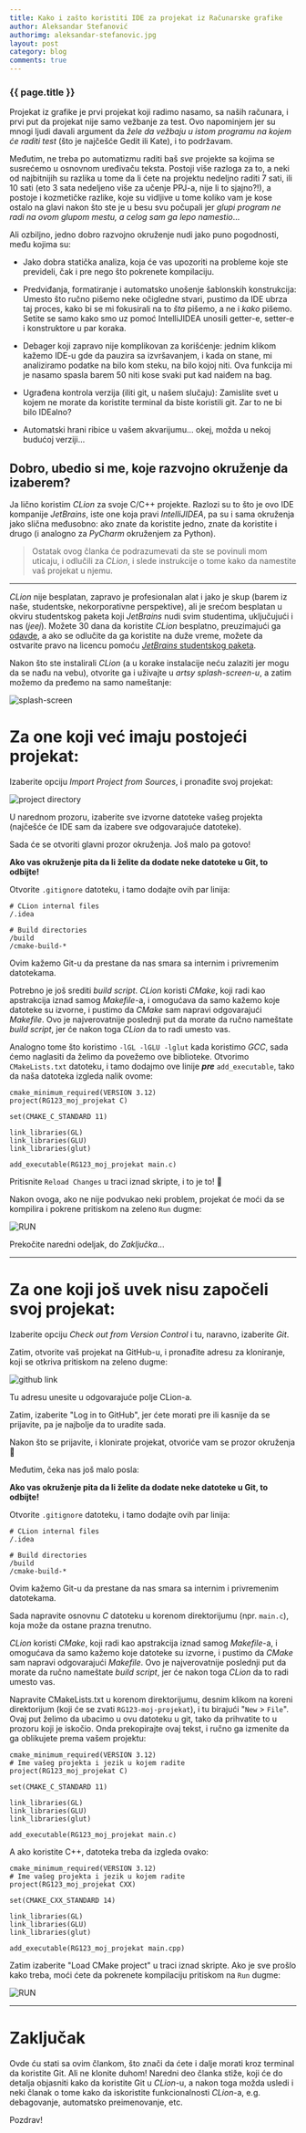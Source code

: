```yaml
---
title: Kako i zašto koristiti IDE za projekat iz Računarske grafike
author: Aleksandar Stefanović
authorimg: aleksandar-stefanovic.jpg
layout: post
category: blog
comments: true
---
```

### {{ page.title }}

Projekat iz grafike je prvi projekat koji radimo nasamo, sa naših računara,
i prvi put da projekat nije samo vežbanje za test. Ovo napominjem jer su mnogi
ljudi davali argument da *žele da vežbaju u istom programu na kojem će raditi
test* (što je najčešće Gedit ili Kate), i to podržavam.

Međutim, ne treba po automatizmu raditi baš *sve* projekte sa kojima se 
susrećemo u osnovnom uređivaču teksta. Postoji više razloga za to, a neki od
najbitnijih su razlika u tome da li ćete na projektu nedeljno raditi 7 sati,
ili 10 sati (eto 3 sata nedeljeno više za učenje PPJ-a, nije li to sjajno?!),
a postoje i kozmetičke razlike, koje su vidljive u tome koliko vam je kose
ostalo na glavi nakon što ste je u besu svu počupali jer *glupi program ne radi
na ovom glupom mestu, a celog sam ga lepo namestio*...

Ali ozbiljno, jedno dobro razvojno okruženje nudi jako puno pogodnosti, 
među kojima su:

 * Jako dobra statička analiza, koja će vas upozoriti na probleme koje ste
prevideli, čak i pre nego što pokrenete kompilaciju.

 * Predviđanja, formatiranje i automatsko unošenje šablonskih konstrukcija:
Umesto što ručno pišemo neke očigledne stvari, pustimo da IDE ubrza taj proces,
kako bi se mi fokusirali na to *šta* pišemo, a ne i *kako* pišemo. Setite se samo kako
smo uz pomoć IntelliJIDEA unosili getter-e, setter-e i konstruktore u par koraka.

 * Debager koji zapravo nije komplikovan za korišćenje: jednim klikom 
kažemo IDE-u gde da pauzira sa izvršavanjem, i kada on stane, mi 
analiziramo podatke na bilo kom steku, na bilo kojoj niti. Ova funkcija mi je
nasamo spasla barem 50 niti kose svaki put kad naiđem na bag.

 * Ugrađena kontrola verzija (iliti git, u našem slučaju): Zamislite svet u
kojem ne morate da koristite terminal da biste koristili git. Zar to ne bi bilo
IDEalno?

* Automatski hrani ribice u vašem akvarijumu... okej, možda u nekoj budućoj verziji...

## Dobro, ubedio si me, koje razvojno okruženje da izaberem?

Ja lično koristim *CLion* za svoje C/C++ projekte. Razlozi su to što je ovo IDE
kompanije *JetBrains*, iste one koja pravi *IntelliJIDEA*, pa su i sama
okruženja jako slična međusobno: ako znate da koristite jedno, znate da
koristite i drugo (i analogno za *PyCharm* okruženjem za Python).

> Ostatak ovog članka će podrazumevati da ste se povinuli mom uticaju, i
odlučili za *CLion*, i slede instrukcije o tome kako da namestite vaš projekat
u njemu.

***

*CLion* nije besplatan, zapravo je profesionalan alat i jako je skup (barem
iz naše, studentske, nekorporativne perspektive), ali je srećom besplatan u
okviru studentskog paketa koji *JetBrains* nudi svim studentima, uključujući i
nas (*jeej*). Možete 30 dana da koristite *CLion* besplatno, preuzimajući ga
[odavde](https://www.jetbrains.com/clion/), a ako se odlučite da ga koristite na duže vreme,
možete da ostvarite pravo na licencu pomoću [*JetBrains*
studentskog paketa](https://www.jetbrains.com/student/).

Nakon što ste instalirali *CLion* (a u korake instalacije neću zalaziti jer mogu da se nađu na
vebu), otvorite ga i uživajte u *artsy 
splash-screen-u*, a zatim možemo da pređemo na samo nameštanje:

<img alt='splash-screen' class='img-fluid' src="{{site.baseurl}}/assets/img/blog/2018-12-04-clion-aleksandar-stefanovic/splash.png">


# Za one koji već imaju postojeći projekat:

Izaberite opciju *Import Project from Sources*, i pronađite svoj projekat:

<img alt='project directory' class='img-fluid' src="{{site.baseurl}}/assets/img/blog/2018-12-04-clion-aleksandar-stefanovic/project_directory.png">

U narednom prozoru, izaberite sve izvorne datoteke vašeg projekta (najčešće će IDE sam da izabere
sve odgovarajuće datoteke).

Sada će se otvoriti glavni prozor okruženja. Još malo pa gotovo!

**Ako vas okruženje pita da li želite da dodate neke datoteke u Git, to odbijte!**

Otvorite `.gitignore` datoteku, i tamo dodajte ovih par linija:

```
# CLion internal files
/.idea

# Build directories
/build
/cmake-build-*
```

Ovim kažemo Git-u da prestane da nas smara sa internim i privremenim datotekama.

Potrebno je još srediti *build script*. *CLion* koristi *CMake*, koji radi kao
apstrakcija iznad samog *Makefile*-a, i omogućava da samo kažemo koje datoteke
su izvorne, i pustimo da *CMake* sam napravi odgovarajući *Makefile*. Ovo je najverovatnije poslednji put
da morate da ručno nameštate *build script*, jer će nakon toga *CLion* da to radi umesto vas.

Analogno tome što koristimo `-lGL -lGLU -lglut` kada koristimo *GCC*, sada ćemo
naglasiti da želimo da povežemo ove biblioteke. Otvorimo `CMakeLists.txt`
datoteku, i tamo dodajmo ove linije ***pre*** `add_executable`, tako da naša datoteka izgleda
nalik ovome:

```
cmake_minimum_required(VERSION 3.12)
project(RG123_moj_projekat C)

set(CMAKE_C_STANDARD 11)

link_libraries(GL)
link_libraries(GLU)
link_libraries(glut)

add_executable(RG123_moj_projekat main.c)
```

Pritisnite `Reload Changes` u traci iznad skripte, i to je to! 🎉

Nakon ovoga, ako ne nije podvukao neki problem, projekat će moći da se kompilira i pokrene pritiskom
na zeleno `Run` dugme:

<img alt='RUN' class='img-fluid' src="{{site.baseurl}}/assets/img/blog/2018-12-04-clion-aleksandar-stefanovic/RUN.png">

Prekočite naredni odeljak, do *Zaključka*...

***

# Za one koji još uvek nisu započeli svoj projekat:

Izaberite opciju *Check out from Version Control* i tu, naravno, izaberite *Git*.

Zatim, otvorite vaš projekat na GitHub-u, i pronađite adresu za kloniranje, koji se otkriva
pritiskom na zeleno dugme:

<img alt='github link' class='img-fluid' src="{{site.baseurl}}/assets/img/blog/2018-12-04-clion-aleksandar-stefanovic/github-link.png">

Tu adresu unesite u odgovarajuće polje CLion-a.

Zatim, izaberite "Log in to GitHub", jer ćete morati pre ili kasnije da se prijavite, pa je
najbolje da to uradite sada.

Nakon što se prijavite, i klonirate projekat, otvoriće vam se prozor okruženja 🎉

Međutim, čeka nas još malo posla:

**Ako vas okruženje pita da li želite da dodate neke datoteke u Git, to odbijte!**

Otvorite `.gitignore` datoteku, i tamo dodajte ovih par linija:

```
# CLion internal files
/.idea

# Build directories
/build
/cmake-build-*
```

Ovim kažemo Git-u da prestane da nas smara sa internim i privremenim datotekama.

Sada napravite osnovnu *C* datoteku u korenom direktorijumu (npr. `main.c`), koja može da ostane
prazna trenutno.

*CLion* koristi *CMake*, koji radi kao
apstrakcija iznad samog *Makefile*-a, i omogućava da samo kažemo koje datoteke
su izvorne, i pustimo da *CMake* sam napravi odgovarajući *Makefile*. Ovo je najverovatnije poslednji put
da morate da ručno nameštate *build script*, jer će nakon toga *CLion* da to radi umesto vas.

Napravite CMakeLists.txt u korenom direktorijumu, desnim klikom na koreni direktorijum (koji će se
zvati `RG123-moj-projekat`), i tu birajući "`New` > `File`". Ovaj put želimo da ubacimo u ovu datoteku u git, tako
da prihvatite to u prozoru koji je iskočio. Onda prekopirajte ovaj tekst, i ručno ga izmenite da ga
oblikujete prema vašem projektu:

```
cmake_minimum_required(VERSION 3.12)
# Ime vašeg projekta i jezik u kojem radite
project(RG123_moj_projekat C)

set(CMAKE_C_STANDARD 11)

link_libraries(GL)
link_libraries(GLU)
link_libraries(glut)
 
add_executable(RG123_moj_projekat main.c)
```

A ako koristite C++, datoteka treba da izgleda ovako:

```
cmake_minimum_required(VERSION 3.12)
# Ime vašeg projekta i jezik u kojem radite
project(RG123_moj_projekat CXX)

set(CMAKE_CXX_STANDARD 14)

link_libraries(GL)
link_libraries(GLU)
link_libraries(glut)

add_executable(RG123_moj_projekat main.cpp)
```


Zatim izaberite "Load CMake project" u traci iznad skripte. Ako je sve prošlo kako treba, moći ćete
da pokrenete kompilaciju pritiskom na `Run` dugme:

<img alt='RUN' class='img-fluid' src="{{site.baseurl}}/assets/img/blog/2018-12-04-clion-aleksandar-stefanovic/RUN.png">

***

# Zaključak

Ovde ću stati sa ovim člankom, što znači da ćete i dalje morati kroz terminal da koristite Git.
Ali ne klonite duhom! Naredni deo članka stiže, koji će do detalja objasniti kako da koristite
Git u *CLion*-u, a nakon toga možda usledi i neki članak o tome kako da iskoristite funkcionalnosti
*CLion*-a, e.g. debagovanje, automatsko preimenovanje, etc.

Pozdrav!


